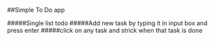##Simple To Do app

#####Single list todo
#####Add new task by typing it in input box and press enter
#####click on any task and strick when that task is done
